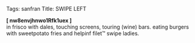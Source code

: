 Tags: sanfran
Title: SWIPE LEFT
  
**[ nw8envjhnwo1Rfk1uex ]**  
in frisco with dales, touching screens, touring (wine) bars. eating burgers with sweetpotato fries and helpinf filet™ swipe ladies.